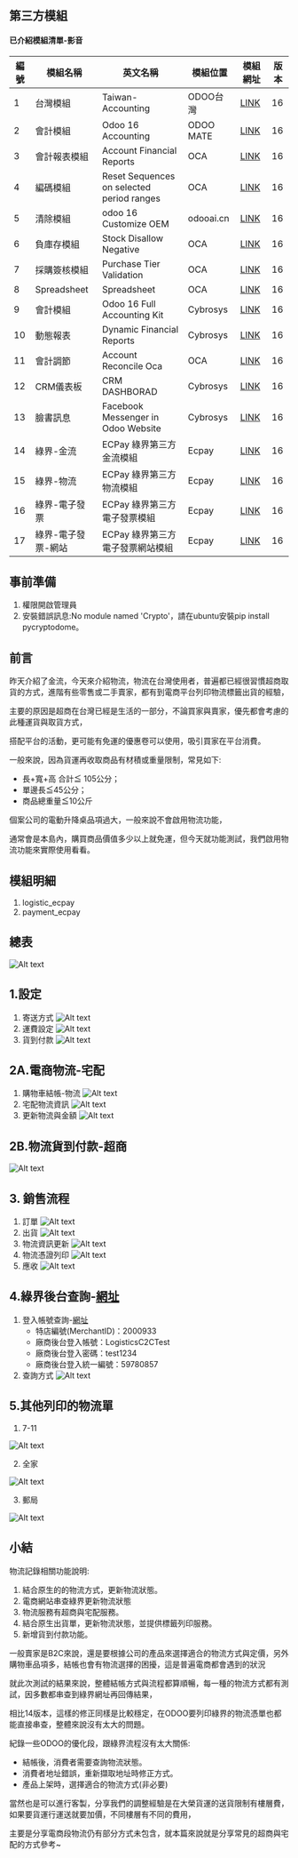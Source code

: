 ## 第三方模組
#### 已介紹模組清單-影音
|編號|模組名稱|英文名稱|模組位置|模組網址|版本|
|--|--|--|--|--|--|
|1|台灣模組|Taiwan-Accounting|ODOO台灣|[LINK](https://apps.odoo.com/apps/modules/14.0/l10n_tw/)|16|
|2|會計模組|Odoo 16 Accounting|ODOO MATE|[LINK](https://apps.odoo.com/apps/modules/16.0/om_account_accountant/)|16|
|3|會計報表模組|Account Financial Reports|OCA|[LINK](https://apps.odoo.com/apps/modules/16.0/account_financial_report/)|16|
|4|編碼模組|Reset Sequences on selected period ranges|OCA|[LINK](https://apps.odoo.com/apps/modules/16.0/sequence_reset_period/)|16|
|5|清除模組|odoo 16 Customize OEM|odooai.cn|[LINK](https://apps.odoo.com/apps/modules/16.0/app_odoo_customize/)|16|
|6|負庫存模組|Stock Disallow Negative|OCA|[LINK](https://apps.odoo.com/apps/modules/16.0/stock_no_negative/)|16|
|7|採購簽核模組|Purchase Tier Validation|OCA|[LINK](https://apps.odoo.com/apps/modules/16.0/purchase_tier_validation/)|16|
|8|Spreadsheet|Spreadsheet|OCA|[LINK](https://github.com/OCA/spreadsheet)|16|
|9|會計模組|Odoo 16 Full Accounting Kit|Cybrosys|[LINK](https://apps.odoo.com/apps/modules/16.0/base_accounting_kit/)|16|
|10|動態報表|Dynamic Financial Reports|Cybrosys|[LINK](https://apps.odoo.com/apps/modules/16.0/dynamic_accounts_report/)|16|
|11|會計調節|Account Reconcile Oca|OCA|[LINK](https://apps.odoo.com/apps/modules/16.0/account_reconcile_oca/)|16|
|12|CRM儀表板|CRM DASHBORAD|Cybrosys|[LINK](https://apps.odoo.com/apps/modules/16.0/crm_dashboard/)|16|
|13|臉書訊息|Facebook Messenger in Odoo Website|Cybrosys|[LINK](https://apps.odoo.com/apps/modules/16.0/fb_messenger/)|16|
|14|綠界-金流|ECPay 綠界第三方金流模組|Ecpay|[LINK](https://apps.odoo.com/apps/modules/16.0/payment_ecpay/)|16|
|15|綠界-物流|ECPay 綠界第三方物流模組|Ecpay|[LINK](https://apps.odoo.com/apps/modules/16.0/logistic_ecpay/)|16|
|16|綠界-電子發票|ECPay 綠界第三方電子發票模組|Ecpay|[LINK](https://apps.odoo.com/apps/modules/16.0/ecpay_invoice_tw/)|16|
|17|綠界-電子發票-網站|ECPay 綠界第三方電子發票網站模組|Ecpay|[LINK](https://apps.odoo.com/apps/modules/16.0/ecpay_invoice_website/)|16|

## 事前準備
1. 權限開啟管理員
2. 安裝錯誤訊息:No module named 'Crypto'，請在ubuntu安裝pip install pycryptodome。

## 前言
昨天介紹了金流，今天來介紹物流，物流在台灣使用者，普遍都已經很習慣超商取貨的方式，進階有些零售或二手賣家，都有到電商平台列印物流標籤出貨的經驗，

主要的原因是超商在台灣已經是生活的一部分，不論買家與賣家，優先都會考慮的此種運貨與取貨方式，

搭配平台的活動，更可能有免運的優惠卷可以使用，吸引買家在平台消費。

一般來說，因為貨運再收取商品有材積或重量限制，常見如下:
  + 長+寬+高 合計≦ 105公分；
  + 單邊長≦45公分；
  + 商品總重量≦10公斤

個案公司的電動升降桌品項過大，一般來說不會啟用物流功能，

通常會是本島內，購買商品價值多少以上就免運，但今天就功能測試，我們啟用物流功能來實際使用看看。

## 模組明細
1. logistic_ecpay
2. payment_ecpay

## 總表
![Alt text](https://github.com/ksharry/odoo-repository/blob/main/pic/E160201.png?raw=true)

## 1.設定
1. 寄送方式
![Alt text](https://github.com/ksharry/odoo-repository/blob/main/pic/E160202.png?raw=true)
2. 運費設定
![Alt text](https://github.com/ksharry/odoo-repository/blob/main/pic/E160203.png?raw=true)
3. 貨到付款
![Alt text](https://github.com/ksharry/odoo-repository/blob/main/pic/E160204.png?raw=true)

## 2A.電商物流-宅配
1. 購物車結帳-物流
![Alt text](https://github.com/ksharry/odoo-repository/blob/main/pic/E160206.png?raw=true)
2. 宅配物流資訊
![Alt text](https://github.com/ksharry/odoo-repository/blob/main/pic/E160205.png?raw=true)
3. 更新物流與金額
![Alt text](https://github.com/ksharry/odoo-repository/blob/main/pic/E160207.png?raw=true)

## 2B.物流貨到付款-超商
![Alt text](https://github.com/ksharry/odoo-repository/blob/main/pic/E160214.png?raw=true)

## 3. 銷售流程
1. 訂單
![Alt text](https://github.com/ksharry/odoo-repository/blob/main/pic/E160208.png?raw=true)
2. 出貨
![Alt text](https://github.com/ksharry/odoo-repository/blob/main/pic/E160209.png?raw=true)
3. 物流資訊更新
![Alt text](https://github.com/ksharry/odoo-repository/blob/main/pic/E160210.png?raw=true)
4. 物流憑證列印
![Alt text](https://github.com/ksharry/odoo-repository/blob/main/pic/E160211.png?raw=true)
5. 應收
![Alt text](https://github.com/ksharry/odoo-repository/blob/main/pic/E160212.png?raw=true)

## 4.綠界後台查詢-[網址](https://vendor-stage.ecpay.com.tw/)
1. 登入帳號查詢-[網址](https://developers.ecpay.com.tw/?p=7398&_gl=1*1sxy8he*_gcl_au*MTc0NzkzNjQ0NC4xNjk5OTQ4MDM3)
   + 特店編號(MerchantID)：2000933
   + 廠商後台登入帳號：LogisticsC2CTest
   + 廠商後台登入密碼：test1234
   + 廠商後台登入統一編號：59780857
2. 查詢方式
![Alt text](https://github.com/ksharry/odoo-repository/blob/main/pic/E160213.png?raw=true)

## 5.其他列印的物流單
1. 7-11

![Alt text](https://github.com/ksharry/odoo-repository/blob/main/pic/E160215.png?raw=true)


2. 全家

![Alt text](https://github.com/ksharry/odoo-repository/blob/main/pic/E160217.png?raw=true)


3. 郵局

![Alt text](https://github.com/ksharry/odoo-repository/blob/main/pic/E160216.png?raw=true)

## 小結
物流記錄相關功能說明:
1. 結合原生的的物流方式，更新物流狀態。
2. 電商網站串查綠界更新物流狀態
3. 物流服務有超商與宅配服務。
4. 結合原生出貨單，更新物流狀態，並提供標籤列印服務。
5. 新增貨到付款功能。

一般賣家是B2C來說，還是要根據公司的產品來選擇適合的物流方式與定價，另外購物車品項多，結帳也會有物流選擇的困擾，這是普遍電商都會遇到的狀況

就此次測試的結果來說，整體結帳方式與流程都算順暢，每一種的物流方式都有測試，因多數都串查到綠界網址再回傳結果，

相比14版本，這樣的修正同樣是比較穩定，在ODOO要列印綠界的物流憑單也都能直接串查，整體來說沒有太大的問題。

紀錄一些ODOO的優化段，跟綠界流程沒有太大關係:
  + 結帳後，消費者需要查詢物流狀態。
  + 消費者地址錯誤，重新擷取地址時修正方式。
  + 產品上架時，選擇適合的物流方式(非必要)

當然也是可以進行客製，分享我們的調整經驗是在大榮貨運的送貨限制有樓層費，如果要貨運行運送就要加價，不同樓層有不同的費用，

主要是分享電商段物流仍有部分方式未包含，就本篇來說就是分享常見的超商與宅配的方式參考~
